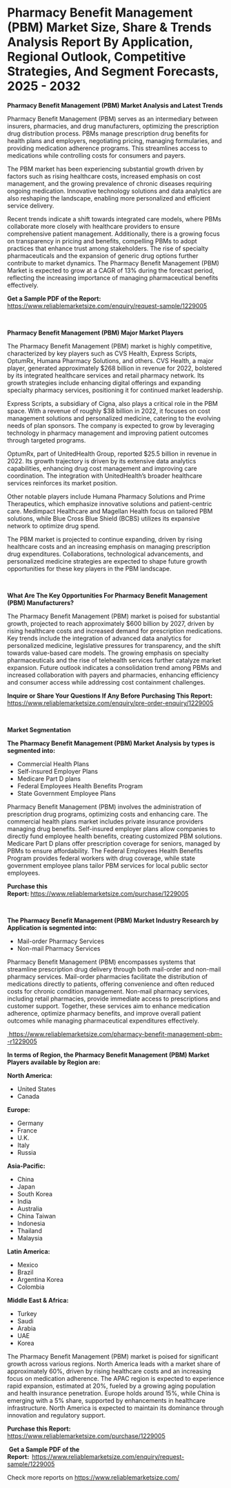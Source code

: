 <p><h1>Pharmacy Benefit Management (PBM) Market Size, Share & Trends Analysis Report By Application, Regional Outlook, Competitive Strategies, And Segment Forecasts, 2025 - 2032</h1></p><p><strong>Pharmacy Benefit Management (PBM) Market Analysis and Latest Trends</strong></p>
<p><p>Pharmacy Benefit Management (PBM) serves as an intermediary between insurers, pharmacies, and drug manufacturers, optimizing the prescription drug distribution process. PBMs manage prescription drug benefits for health plans and employers, negotiating pricing, managing formularies, and providing medication adherence programs. This streamlines access to medications while controlling costs for consumers and payers.</p><p>The PBM market has been experiencing substantial growth driven by factors such as rising healthcare costs, increased emphasis on cost management, and the growing prevalence of chronic diseases requiring ongoing medication. Innovative technology solutions and data analytics are also reshaping the landscape, enabling more personalized and efficient service delivery.</p><p>Recent trends indicate a shift towards integrated care models, where PBMs collaborate more closely with healthcare providers to ensure comprehensive patient management. Additionally, there is a growing focus on transparency in pricing and benefits, compelling PBMs to adopt practices that enhance trust among stakeholders. The rise of specialty pharmaceuticals and the expansion of generic drug options further contribute to market dynamics. The Pharmacy Benefit Management (PBM) Market is expected to grow at a CAGR of 13% during the forecast period, reflecting the increasing importance of managing pharmaceutical benefits effectively.</p></p>
<p><strong>Get a Sample PDF of the Report:&nbsp;</strong> <a href="https://www.reliablemarketsize.com/enquiry/request-sample/1229005?utm_campaign=1103&utm_medium=2&utm_source=Github&utm_content=ia&utm_term=05032025&utm_id=pharmacy-benefit-management-pbm">https://www.reliablemarketsize.com/enquiry/request-sample/1229005</a></p>
<p>&nbsp;</p>
<p><strong>Pharmacy Benefit Management (PBM) Major Market Players</strong></p>
<p><p>The Pharmacy Benefit Management (PBM) market is highly competitive, characterized by key players such as CVS Health, Express Scripts, OptumRx, Humana Pharmacy Solutions, and others. CVS Health, a major player, generated approximately $268 billion in revenue for 2022, bolstered by its integrated healthcare services and retail pharmacy network. Its growth strategies include enhancing digital offerings and expanding specialty pharmacy services, positioning it for continued market leadership.</p><p>Express Scripts, a subsidiary of Cigna, also plays a critical role in the PBM space. With a revenue of roughly $38 billion in 2022, it focuses on cost management solutions and personalized medicine, catering to the evolving needs of plan sponsors. The company is expected to grow by leveraging technology in pharmacy management and improving patient outcomes through targeted programs.</p><p>OptumRx, part of UnitedHealth Group, reported $25.5 billion in revenue in 2022. Its growth trajectory is driven by its extensive data analytics capabilities, enhancing drug cost management and improving care coordination. The integration with UnitedHealth’s broader healthcare services reinforces its market position.</p><p>Other notable players include Humana Pharmacy Solutions and Prime Therapeutics, which emphasize innovative solutions and patient-centric care. Medimpact Healthcare and Magellan Health focus on tailored PBM solutions, while Blue Cross Blue Shield (BCBS) utilizes its expansive network to optimize drug spend.</p><p>The PBM market is projected to continue expanding, driven by rising healthcare costs and an increasing emphasis on managing prescription drug expenditures. Collaborations, technological advancements, and personalized medicine strategies are expected to shape future growth opportunities for these key players in the PBM landscape.</p></p>
<p>&nbsp;</p>
<p><strong>What Are The Key Opportunities For Pharmacy Benefit Management (PBM) Manufacturers?</strong></p>
<p><p>The Pharmacy Benefit Management (PBM) market is poised for substantial growth, projected to reach approximately $600 billion by 2027, driven by rising healthcare costs and increased demand for prescription medications. Key trends include the integration of advanced data analytics for personalized medicine, legislative pressures for transparency, and the shift towards value-based care models. The growing emphasis on specialty pharmaceuticals and the rise of telehealth services further catalyze market expansion. Future outlook indicates a consolidation trend among PBMs and increased collaboration with payers and pharmacies, enhancing efficiency and consumer access while addressing cost containment challenges.</p></p>
<p><strong>Inquire or Share Your Questions If Any Before Purchasing This Report:</strong> <a href="https://www.reliablemarketsize.com/enquiry/pre-order-enquiry/1229005?utm_campaign=1103&utm_medium=2&utm_source=Github&utm_content=ia&utm_term=05032025&utm_id=pharmacy-benefit-management-pbm">https://www.reliablemarketsize.com/enquiry/pre-order-enquiry/1229005</a></p>
<p>&nbsp;</p>
<p><strong>Market Segmentation</strong></p>
<p><strong>The Pharmacy Benefit Management (PBM) Market Analysis by types is segmented into:</strong></p>
<p><ul><li>Commercial Health Plans</li><li>Self-insured Employer Plans</li><li>Medicare Part D plans</li><li>Federal Employees Health Benefits Program</li><li>State Government Employee Plans</li></ul></p>
<p><p>Pharmacy Benefit Management (PBM) involves the administration of prescription drug programs, optimizing costs and enhancing care. The commercial health plans market includes private insurance providers managing drug benefits. Self-insured employer plans allow companies to directly fund employee health benefits, creating customized PBM solutions. Medicare Part D plans offer prescription coverage for seniors, managed by PBMs to ensure affordability. The Federal Employees Health Benefits Program provides federal workers with drug coverage, while state government employee plans tailor PBM services for local public sector employees.</p></p>
<p><strong>Purchase this Report:&nbsp;</strong><a href="https://www.reliablemarketsize.com/purchase/1229005?utm_campaign=1103&utm_medium=2&utm_source=Github&utm_content=ia&utm_term=05032025&utm_id=pharmacy-benefit-management-pbm">https://www.reliablemarketsize.com/purchase/1229005</a></p>
<p>&nbsp;</p>
<p><strong>The Pharmacy Benefit Management (PBM) Market Industry Research by Application is segmented into:</strong></p>
<p><ul><li>Mail-order Pharmacy Services</li><li>Non-mail Pharmacy Services</li></ul></p>
<p><p>Pharmacy Benefit Management (PBM) encompasses systems that streamline prescription drug delivery through both mail-order and non-mail pharmacy services. Mail-order pharmacies facilitate the distribution of medications directly to patients, offering convenience and often reduced costs for chronic condition management. Non-mail pharmacy services, including retail pharmacies, provide immediate access to prescriptions and customer support. Together, these services aim to enhance medication adherence, optimize pharmacy benefits, and improve overall patient outcomes while managing pharmaceutical expenditures effectively.</p></p>
<p><a href="https://www.reliablemarketsize.com/pharmacy-benefit-management-pbm--r1229005?utm_campaign=1103&utm_medium=2&utm_source=Github&utm_content=ia&utm_term=05032025&utm_id=pharmacy-benefit-management-pbm">&nbsp;https://www.reliablemarketsize.com/pharmacy-benefit-management-pbm--r1229005</a></p>
<p><strong>In terms of Region, the Pharmacy Benefit Management (PBM) Market Players available by Region are:</strong></p>
<p>
    <p> <strong> North America: </strong>
        <ul>
            <li>United States</li>
            <li>Canada</li>
        </ul>
        </p> 
    <p> <strong> Europe: </strong>
        <ul>
            <li>Germany</li>
            <li>France</li>
            <li>U.K.</li>
            <li>Italy</li>
            <li>Russia</li>
        </ul>
        </p> 
    <p> <strong> Asia-Pacific: </strong>
        <ul>
            <li>China</li>
            <li>Japan</li>
            <li>South Korea</li>
            <li>India</li>
            <li>Australia</li>
            <li>China Taiwan</li>
            <li>Indonesia</li>
            <li>Thailand</li>
            <li>Malaysia</li>
        </ul>
        </p> 
    <p> <strong> Latin America: </strong>
        <ul>
            <li>Mexico</li>
            <li>Brazil</li>
            <li>Argentina Korea</li>
            <li>Colombia</li>
        </ul>
        </p> 
    <p> <strong> Middle East & Africa: </strong>
        <ul>
            <li>Turkey</li>
            <li>Saudi</li>
            <li>Arabia</li>
            <li>UAE</li>
            <li>Korea</li>
        </ul>
    </p>
    </p>
<p><p>The Pharmacy Benefit Management (PBM) market is poised for significant growth across various regions. North America leads with a market share of approximately 60%, driven by rising healthcare costs and an increasing focus on medication adherence. The APAC region is expected to experience rapid expansion, estimated at 20%, fueled by a growing aging population and health insurance penetration. Europe holds around 15%, while China is emerging with a 5% share, supported by enhancements in healthcare infrastructure. North America is expected to maintain its dominance through innovation and regulatory support.</p></p>
<p><strong>Purchase this Report: </strong><a href="https://www.reliablemarketsize.com/purchase/1229005?utm_campaign=1103&utm_medium=2&utm_source=Github&utm_content=ia&utm_term=05032025&utm_id=pharmacy-benefit-management-pbm">https://www.reliablemarketsize.com/purchase/1229005</a></p>
<p>&nbsp;<strong>Get a Sample PDF of the Report:&nbsp;&nbsp;</strong><a href="https://www.reliablemarketsize.com/enquiry/request-sample/1229005?utm_campaign=1103&utm_medium=2&utm_source=Github&utm_content=ia&utm_term=05032025&utm_id=pharmacy-benefit-management-pbm">https://www.reliablemarketsize.com/enquiry/request-sample/1229005</a></p>
<p><strong></strong></p>
<p>Check more reports on <a href="https://www.reliablemarketsize.com/?utm_campaign=1103&utm_medium=2&utm_source=Github&utm_content=ia&utm_term=05032025&utm_id=pharmacy-benefit-management-pbm">https://www.reliablemarketsize.com/</a></p>
